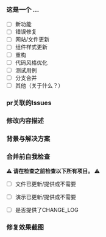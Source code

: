 ### 这是一个 ...
- [ ] 新功能
- [ ] 错误修复
- [ ] 网站/文件更新
- [ ] 组件样式更新
- [ ] 重构
- [ ] 代码风格优化
- [ ] 测试用例
- [ ] 分支合并
- [ ] 其他（关于什么？）

### pr关联的Issues


### 修改内容描述


### 背景与解决方案



### 合并前自我检查

**⚠️ 请在检查之前检查以下所有项目。 ⚠️**


- [ ] 文件已更新/提供或不需要

- [ ] 演示已更新/提供或不需要

- [ ] 是否提供了CHANGE_LOG



### 修复效果截图

